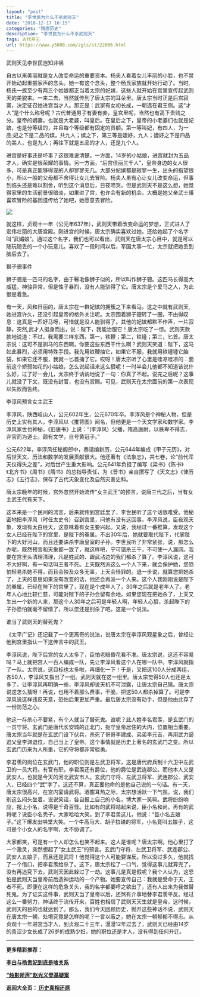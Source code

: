 ```yaml
---
layout: "post"
title: "李世民为什么不杀武则天"
date: "2018-12-17 16:15"
categories: "隋唐历史"
description: "李世民为什么不杀武则天"
tags: 古代帝王
url: https://www.y5000.com/zgls/st/22066.html
---
```






武则天见李世民岂知非祸

自古以来美丽就是女人改变命运的重要资本。杨夫人看着女儿丰丽的小脸，也不禁开始动起重振家声的念头。她一有这个念头，整个杨氏家族就开始行动了。当时,杨氏一族至少有两三个姑娘都正当着太宗的妃嫔，这些人就开始在宫里宣传起武则天的美貌来。一来二去，当然就传到了唐太宗的耳朵里。唐太宗当时正是后宫寂寞，决定征召她进宫当才人。那正是：武家有女初长成，一朝选在君王侧。这“才人”是个什么称号呢？古代普通男子有妻有妾，皇宫里呢，当然也有高下贵贱之分。皇帝的嫡妻，也就是大老婆，叫皇后。在皇后之下，皇帝的小老婆们也就是妃嫔，也是分等级的，并且每个等级都有固定的员额。第一等叫妃，有四人，为一品;妃之下是二品的嫔，共九人；嫔之下，第三等是婕妤，九人；婕妤之下是四品的美人，也是九人；再往下就是五品的才人，还是九个人。

进宫是好事还是坏事？这很难说清楚。一方面，14岁的小姑娘，进宫就封为五品才人，确实是很荣耀的事情。另一方面，“后宫佳丽三千人”，皇帝身边的女人很多，可是真正能够得宠的人却寥寥无几。大部分妃嫔都是寂寥一生，出头的指望很小，所以一般的父母都不舍得让女儿去冒险。杨夫人虽有心让女儿改变命运，但事到临头还是难以割舍，听到这个消息后，日夜啼哭。但是武则天不是这么想，她觉得家里的生活前景很暗淡，如果进了宫，也许会有新的机会。大概是她父亲武士護喜欢冒险的基因遗传给了她吧，她愿意去冒险。

![](https://img.y5000.com/uploads/allimg/170527/11-1F52G055044N.jpg)

就这样，贞观十一年（公元年637年），武则天带着改变命运的梦想，正式进人了宏伟壮丽的大唐宫殿。刚进宫的时候，唐太宗确实喜欢过她，还给她起了个名字叫“武媚娘”。通过这个名字，我们也可以看出，武则天在唐太宗心目中，就是可以随玩随丢的一个小玩意儿。喜欢了一段时间以后，军国大事一忙，太宗就把她丢到脑后去了。

獅子骢事件

狮子骢是一匹马的名字，由于鬈毛像狮子似的，所以叫作狮子骢。这匹马长得高大威猛，神骏异常，但是性子暴烈，没有人能驯得了它。唐太宗是个爱马之人，为此很是着急。

有一天，风和日丽的，唐太宗在一群妃嫔的拥簇之下来看马。这之中就有武则天,她进宫许久，还没引起皇帝的格外关注呢。太宗围着狮子骢转了一圈，不由得叹息：这真是一匹好马呀，可惜就是没人能驯得了。其他的妃嫔都默不作声，一片寂静。突然,武才人挺身而出，说：陛下，我能治服它！唐太宗吃了一惊。武则天款款地说道：不过，我需要三样东西。第一，铁鞭；第二，铁锤；第三，匕首。唐太宗说：这可不是驯马的东西啊，你要这些东西干什么啊？武则天笑道：陛下，这马如此暴烈，必须用特殊手段。我先用铁鞭抽它，如果它不服，我就用铁锤锤它脑袋，如果它还不服，我就一匕首捅了它。哎呀！唐太宗听了心里是哇凉哇凉的：面前这个娇弱如花的小姑娘，怎么说起话来这么狠呢！一时半会儿他都不知道该说什么好，过了好一会儿，太宗终于讷讷地说了一句：你真了不起。说完之后呢？这事儿就没了下文，既没有封官，也没有赏赐。可见，武则天在太宗面前的第一次表现以失败而告终。

李淳风预言女主武王

李淳风，陕西岐山人，公元602年生，公元670年卒。李淳风是个神秘人物，但是历史上实有其人。李淳风以《推背图》闻名，但他更是一个天文学家和数学家。李淳风家世也神秘，《旧唐书》上说：“(李淳风）父播，隋高唐尉，以秩卑不得志，弃官而为道士。颇有文学，自号黄冠子。”

公元622年，李淳风任秘阁郎中，奏请编新历，公元644年编成《甲子元历》，对后世天文、历法和数学的发展贡献很大。他还著有《法象志》，共七卷，论“前代浑天仪得失之差”，对后世产生重大影响。公元641年负担了编写《梁书》《陈书》《北齐书》《周书》《隋书》的总指导责任，为《晋书》亲自撰写了《天文志》《律历志》《五行志》，保存了古代天象变化及自然灾害史料。

唐太宗晚年的时候，宫外忽然开始流传“女主武王”的预言，说唐三代之后，当有女主武王代有天下。

这本来是一个民间的流言，后来就传到宫廷里了，李世民听了这个话很难受。他秘密地把李淳风（时任太史令）召到宫里，问他有没有这回事。李淳风说，臣夜观天象，发现有太白经天，这意味着有女主要兴起。又说，我经过一番推算，发现这个女人已经在陛下的宫里，是陛下的眷属。不出30年后，她就要取代陛下，代掌陛下的大好河山，而且还要诛杀李唐皇室的子孙。李世民听了非常紧张，说，那怎么办呢，既然预言和天象都一致了，就这样吧，宁可错杀三千，不可使一人漏网。我要在宫里头清理清理，凡是姓武的、跟武沾边的我们都杀了算了。李淳风说，这可不大好啊，有一句话叫王者不死。上天既然派这么一个人下来，就会保护她，您恐怕轻易杀她不得，而且会殃及众多无辜，上天会怪罪的。退一步说，就算您把她杀了，上天的意思如果没有改变的话，他还会再派一个人来。这个人我刚刚说是陛下的眷属，已经在陛下的宫里了，现在是个成年人了，30年之后就是老年人了。老年人心地比较仁慈，可能对陛下的子孙会留有余地。如果您现在把她杀了，上天又生出一个新的人来，那这个人30年之后可是年轻人啊，年轻人心狠，杀起陛下的子孙恐怕就毫不留情了，所以您还是别杀了吧。这是一个说法。

谁当了武则天的替死鬼？

《太平广记》还记载了一个更离奇的说法，说唐太宗在李淳风观星象之后，曾经让他到宫里指认一下这传言中的武王。

李淳风说，陛下后宫的女人太多了，臣怕老眼昏花看不准。唐太宗说，这还不容易吗？马上就把宫人一百人编成一队，先让李淳风看这个人在哪一队中。李淳风就指了一队。太宗说，这目标也太多啦，再细化一下！于是，又把这100人分成两组，各50人，李淳风又指出了一组。武则天就在这一组里。唐太宗觉得50人也还是太多了，让李淳风再明确一些，李淳风却说天机不可泄露，让唐太宗自己猜。唐太宗说这怎么猜呀！再说，也用不着那么费事，干脆，把这50人都杀掉算了。可是李淳风说这样违反天意，恐怕后果更加严重。最后唐太宗没有动手，但是他由此存了一份防范之心。

他这一存杀心不要紧，有个人就当了替死鬼。谁呢？此人姓李名君羡，是玄武门的一员守将。玄武门是唐代长安城的正北门，扼守皇帝居住的大内，位置相当重要。唐太宗当年就是在玄武门设下伏兵，杀死了哥哥李建成、弟弟李元吉，再用武力逼迫父皇李渊退位，自己当上了皇帝。这个事情就是历史上著名的玄武门之变。所以玄武门历来为人所重，它的守将都非常骁勇。

李君羡的岗位在玄武门，他的职位则是左武卫将军，这是唐代府兵制十六卫中左武卫的一员大将。有官有职，李君羡还有爵位，他的爵位是武连郡公。而他本人又是武安人，也就是今天的河北武安市人。玄武门守将、左武卫将军、武连郡公、武安人，已经四个“武”字了。这还不算，真正要他命的是他自己说的一句话。有一天，唐太宗很高兴，在宫内宴请武将。酒酣耳热之际，太宗想活跃一下气氛，说，我们别这么闷头坐着，说说笑话，各自报上自己的小名，博大家一笑嘛。武将纷纷响应，报上小名，说得是千奇百怪。比如有的武将站起来说，臣小名和尚。再有的武将呢？说臣小名秃子。大家哈哈大笑。到了李君羡这儿，他说：“臣小名五娘子。”这下爆发出哄堂大笑。一个牛高马大、胡子拉碴的将军，小名竟叫五娘子，这可是个小女人的名字啊，太不协调了。

大家都笑，可是有一个人却怎么也笑不起来。这人是谁呢？唐太宗啊。他心里打了一个激灵，突然想起了“女主武王”的预言。玄武门守将、左武卫将军、武连郡公、武安人五娘子，而且还是武将！他觉得这个人可能要谋反。所以没过多久，他就找了一个借口，把李君羡给杀了。这下，唐太宗松了一口气，觉得这事儿就算完了，没有再追究下去，武则天因此躲过了一劫。这事儿是真是假呢？我个人认为，这恐怕是武则天当皇帝前后造神运动的一个产物。她要宣传自己：我就是受命于天，王者不死。即便在这样的危急关头，我的名字都要呼之欲出了，还有人出来为我做替死鬼。为了证实这件事，武则天当了皇帝以后，还煞有介事地替李君羡平反。经过这么一番努力，神话终于流传开来，百姓也相信了武则天天生就是皇帝，这时候，武则天的目的也就达到了。那么，我们今天回顾历史，抛开这些神话不说，武则天在唐太宗一朝，处境究竟是怎样的呢？一言以蔽之，她在太宗一朝郁郁不得志。从贞观十一年进宫当才人，到贞观二十三年，漫漫12年过去了，武则天已经由14岁的青涩少女长成了26岁的成熟少妇，她的职位还是才人，没有得到任何升迁。

* * *

 **更多精彩推荐：**

 **[李白与杨贵妃到底是啥关系](https://www.y5000.com/zgls/st/22067.html)**

 **[“烛影斧声”赵光义登基疑案](https://www.y5000.com/zgls/sy/22068.html)**

 **返回大全页：[ 历史真相还原](https://www.y5000.com/zgls/22286.html)**
